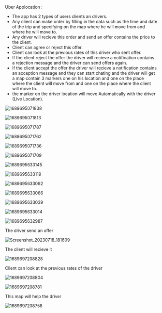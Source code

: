 Uber Applocation :
- The app has 2 types of users clients an drivers.
- Any client can make order by filling in the data such as the time and date of the trip and specifying on the map where he will move from and where he will move to.
- Any driver will recieve this order and send an offer contains the price to the client.
- Client can agree or reject this offer.
- Client can look at the previous rates of this driver who sent offer.
- If the client reject the offer the driver will recieve a notification contains a rejection message and the driver can send offers again.
- If the client accept the offer the driver will recieve a notification contains an acception message and they can start chating and the driver will get a map contain 3 markers one on his location and one on the place where the client will move from and one on the place where the client will move to.
- the marker on the driver location will move Automatically with the driver (Live Location).


![1689695071838](https://github.com/Mahmoud-Niazy/uber/assets/116367418/d9980622-db0b-461f-be36-81d1856890d8) 

![1689695071813](https://github.com/Mahmoud-Niazy/uber/assets/116367418/817fe72e-19f0-4591-a31e-48c0fc949530)

![1689695071787](https://github.com/Mahmoud-Niazy/uber/assets/116367418/50fec0b7-aa38-4681-87da-bfea5faa67b5)

![1689695071762](https://github.com/Mahmoud-Niazy/uber/assets/116367418/623d2ad0-83a9-4315-9567-bdd9c9bddeab)

![1689695071736](https://github.com/Mahmoud-Niazy/uber/assets/116367418/edba4c0f-eed2-45dd-aaed-c03a8538857f)

![1689695071709](https://github.com/Mahmoud-Niazy/uber/assets/116367418/45315c11-1e3b-416a-89b9-220ee0f516e9)

![1689695633145](https://github.com/Mahmoud-Niazy/uber/assets/116367418/db7cdde9-db18-4598-8501-d1f772833ac0)

![1689695633119](https://github.com/Mahmoud-Niazy/uber/assets/116367418/ed7a4a23-b8c0-4d8d-ae8f-37fe94b77cfc)

![1689695633092](https://github.com/Mahmoud-Niazy/uber/assets/116367418/8138d3df-e029-4cf8-9fa4-68a1630b91a9)

![1689695633066](https://github.com/Mahmoud-Niazy/uber/assets/116367418/68c145c6-4f05-4b13-85c7-d737ac40f3d8)

![1689695633039](https://github.com/Mahmoud-Niazy/uber/assets/116367418/00a65399-9a16-4885-9114-ca71ce12cbc9)

![1689695633014](https://github.com/Mahmoud-Niazy/uber/assets/116367418/1a6ea5a3-5ad9-4b64-9b38-eaae6be16060)

![1689695632987](https://github.com/Mahmoud-Niazy/uber/assets/116367418/77da3f34-fb11-4c40-ab89-9a85c3e28534)

The driver send an offer 

![Screenshot_20230718_181609](https://github.com/Mahmoud-Niazy/uber/assets/116367418/1b1cc54d-7611-425d-b440-12b96b0ee8c3)

The client will recieve it 

![1689697208828](https://github.com/Mahmoud-Niazy/uber/assets/116367418/ea1c15e6-441b-45ae-8249-d340e20b5fd1)

Client can look at the previous rates of the driver

![1689697208804](https://github.com/Mahmoud-Niazy/uber/assets/116367418/c9221d77-cb9d-43f1-9f03-8e00ed06e647)

![1689697208781](https://github.com/Mahmoud-Niazy/uber/assets/116367418/c41c3aa4-d3ba-4698-9cf2-c04eb5a07915)

This map will help the driver 

![1689697208758](https://github.com/Mahmoud-Niazy/uber/assets/116367418/a3ce9513-05ca-4517-be50-1d47afd3e2fc)










